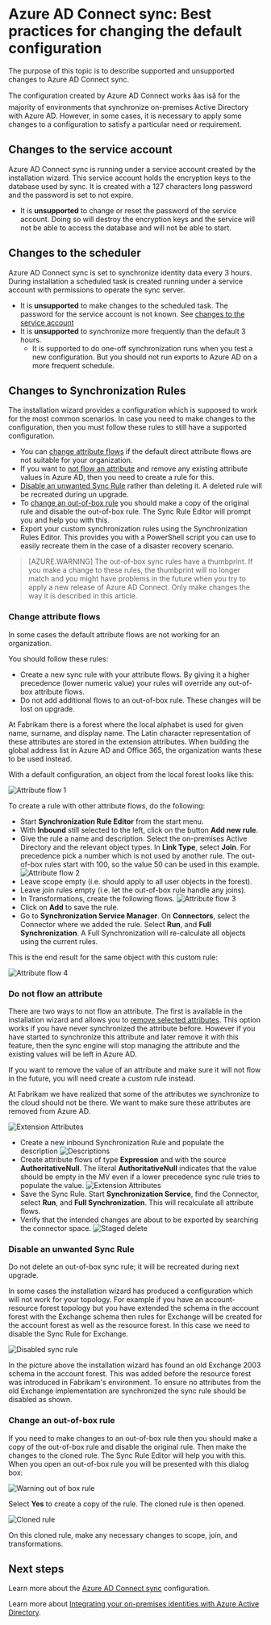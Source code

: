 <properties
	pageTitle="Azure AD Connect sync: Best practices for changing the default configuration | Windows Azure"
	description="Provides best practices for changing the default configuration of Azure AD Connect sync."
	services="active-directory"
	documentationCenter=""
	authors="andkjell"
	manager="stevenpo"
	editor=""/>

<tags
	ms.service="active-directory"
	ms.date="12/28/2015"
	wacn.date=""/>


# Azure AD Connect sync: Best practices for changing the default configuration
The purpose of this topic is to describe supported and unsupported changes to Azure AD Connect sync.

The configuration created by Azure AD Connect works âas isâ for the majority of environments that synchronize on-premises Active Directory with Azure AD. However, in some cases, it is necessary to apply some changes to a configuration to satisfy a particular need or requirement.

## Changes to the service account
Azure AD Connect sync is running under a service account created by the installation wizard. This service account holds the encryption keys to the database used by sync. It is created with a 127 characters long password and the password is set to not expire.

- It is **unsupported** to change or reset the password of the service account. Doing so will destroy the encryption keys and the service will not be able to access the database and will not be able to start.

## Changes to the scheduler
Azure AD Connect sync is set to synchronize identity data every 3 hours. During installation a scheduled task is created running under a service account with permissions to operate the sync server.

- It is **unsupported** to make changes to the scheduled task. The password for the service account is not known. See [changes to the service account](#changes-to-the-service-account)
- It is **unsupported** to synchronize more frequently than the default 3 hours.
	- It is supported to do one-off synchronization runs when you test a new configuration. But you should not run exports to Azure AD on a more frequent schedule.

## Changes to Synchronization Rules
The installation wizard provides a configuration which is supposed to work for the most common scenarios. In case you need to make changes to the configuration, then you must follow these rules to still have a supported configuration.

- You can [change attribute flows](#change-attribute-flows) if the default direct attribute flows are not suitable for your organization.
- If you want to [not flow an attribute](#do-not-flow-an-attribute) and remove any existing attribute values in Azure AD, then you need to create a rule for this.
- [Disable an unwanted Sync Rule](#disable-an-unwanted-sync-rule) rather than deleting it. A deleted rule will be recreated during un upgrade.
- To [change an out-of-box rule](#change-an-out-of-box-rule) you should make a copy of the original rule and disable the out-of-box rule. The Sync Rule Editor will prompt you and help you with this.
- Export your custom synchronization rules using the Synchronization Rules Editor. This provides you with a PowerShell script you can use to easily recreate them in the case of a disaster recovery scenario.

>[AZURE.WARNING] The out-of-box sync rules have a thumbprint. If you make a change to these rules, the thumbprint will no longer match and you might have problems in the future when you try to apply a new release of Azure AD Connect. Only make changes the way it is described in this article.

### Change attribute flows
In some cases the default attribute flows are not working for an organization.

You should follow these rules:

- Create a new sync rule with your attribute flows. By giving it a higher precedence (lower numeric value) your rules will override any out-of-box attribute flows.
- Do not add additional flows to an out-of-box rule. These changes will be lost on upgrade.

At Fabrikam there is a forest where the local alphabet is used for given name, surname, and display name. The Latin character representation of these attributes are stored in the extension attributes. When building the global address list in Azure AD and Office 365, the organization wants these to be used instead.

With a default configuration, an object from the local forest looks like this:

![Attribute flow 1](./media/active-directory-aadconnectsync-best-practices-changing-default-configuration/attributeflowjp1.png)

To create a rule with other attribute flows, do the following:

- Start **Synchronization Rule Editor** from the start menu.
- With **Inbound** still selected to the left, click on the button **Add new rule**.
- Give the rule a name and description. Select the on-premises Active Directory and the relevant object types.  In **Link Type**, select **Join**. For precedence pick a number which is not used by another rule. The out-of-box rules start with 100, so the value 50 can be used in this example.
![Attribute flow 2](./media/active-directory-aadconnectsync-best-practices-changing-default-configuration/attributeflowjp2.png)
- Leave scope empty (i.e. should apply to all user objects in the forest).
- Leave join rules empty (i.e. let the out-of-box rule handle any joins).
- In Transformations, create the following flows.
![Attribute flow 3](./media/active-directory-aadconnectsync-best-practices-changing-default-configuration/attributeflowjp3.png)
- Click on **Add** to save the rule.
- Go to **Synchronization Service Manager**. On **Connectors**, select the Connector where we added the rule. Select **Run**, and **Full Synchronization**. A Full Synchronization will re-calculate all objects using the current rules.

This is the end result for the same object with this custom rule:

![Attribute flow 4](./media/active-directory-aadconnectsync-best-practices-changing-default-configuration/attributeflowjp4.png)

### Do not flow an attribute
There are two ways to not flow an attribute. The first is available in the installation wizard and allows you to [remove selected attributes](/documentation/articles/active-directory-aadconnect-get-started-custom#azure-ad-app-and-attribute-filtering). This option works if you have never synchronized the attribute before. However if you have started to synchronize this attribute and later remove it with this feature, then the sync engine will stop managing the attribute and the existing values will be left in Azure AD.

If you want to remove the value of an attribute and make sure it will not flow in the future, you will need create a custom rule instead.

At Fabrikam we have realized that some of the attributes we synchronize to the cloud should not be there. We want to make sure these attributes are removed from Azure AD.

![Extension Attributes](./media/active-directory-aadconnectsync-best-practices-changing-default-configuration/badextensionattribute.png)

- Create a new inbound Synchronization Rule and populate the description
![Descriptions](./media/active-directory-aadconnectsync-best-practices-changing-default-configuration/syncruledescription.png)
- Create attribute flows of type **Expression** and with the source **AuthoritativeNull**. The literal **AuthoritativeNull** indicates that the value should be empty in the MV even if a lower precedence sync rule tries to populate the value.
![Extension Attributes](./media/active-directory-aadconnectsync-best-practices-changing-default-configuration/syncruletransformations.png)
- Save the Sync Rule. Start **Synchronization Service**, find the Connector, select **Run**, and **Full Synchronization**. This will recalculate all attribute flows.
- Verify that the intended changes are about to be exported by searching the connector space.
![Staged delete](./media/active-directory-aadconnectsync-best-practices-changing-default-configuration/deletetobeexported.png)

### Disable an unwanted Sync Rule
Do not delete an out-of-box sync rule; it will be recreated during next upgrade.

In some cases the installation wizard has produced a configuration which will not work for your topology. For example if you have an account-resource forest topology but you have extended the schema in the account forest with the Exchange schema then rules for Exchange will be created for the account forest as well as the resource forest. In this case we need to disable the Sync Rule for Exchange.

![Disabled sync rule](./media/active-directory-aadconnectsync-best-practices-changing-default-configuration/exchangedisabledrule.png)

In the picture above the installation wizard has found an old Exchange 2003 schema in the account forest. This was added before the resource forest was introduced in Fabrikam's environment. To ensure no attributes from the old Exchange implementation are synchronized the sync rule should be disabled as shown.

### Change an out-of-box rule
If you need to make changes to an out-of-box rule then you should make a copy of the out-of-box rule and disable the original rule. Then make the changes to the cloned rule. The Sync Rule Editor will help you with this. When you open an out-of-box rule you will be presented with this dialog box:

![Warning out of box rule](./media/active-directory-aadconnectsync-best-practices-changing-default-configuration/warningoutofboxrule.png)

Select **Yes** to create a copy of the rule. The cloned rule is then opened.

![Cloned rule](./media/active-directory-aadconnectsync-best-practices-changing-default-configuration/clonedrule.png)

On this cloned rule, make any necessary changes to scope, join, and transformations.

## Next steps
Learn more about the [Azure AD Connect sync](/documentation/articles/active-directory-aadconnectsync-whatis) configuration.

Learn more about [Integrating your on-premises identities with Azure Active Directory](/documentation/articles/active-directory-aadconnect).
